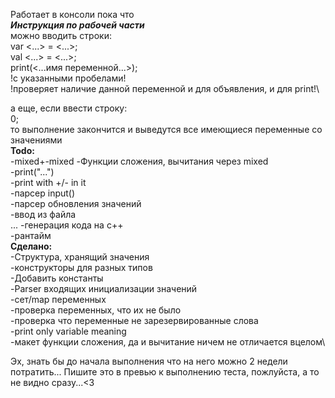 Работает в консоли пока что\
***Инструкция по рабочей части***\
можно вводить строки:\
var <...> = <...>;\
val <...> = <...>;\
print(<...имя переменной...>);
\
!с указанными пробелами!\
!проверяет наличие данной переменной и для объявления, и для print!\

а еще, если ввести строку:\
0;
\
то выполнение закончится и выведутся все имеющиеся переменные со значениями
\
**Todo:**\
	-mixed+-mixed
	-Функции сложения, вычитания через mixed\
	-print("...")\
	-print with +/- in it\
	-парсер input()\
	-парсер обновления значений\
	-ввод из файла\
	...
	-генерация кода на с++\
	-рантайм\
**Сделано:**\
	-Структура, хранящий значения\
	-конструкторы для разных типов\
	-Добавить константы\
	-Parser входящих инициализации значений\
	-сет/map переменных\
	-проверка переменных, что их не было\
	-проверка что переменные не зарезервированные слова\
	-print only variable meaning\
	-макет функции сложения, да и вычитание ничем не отличается вцелом\


Эх, знать бы до начала выполнения что на него можно 2 недели потратить...
Пишите это в превью к выполнению теста, пожлуйста, а то не видно сразу...<3
